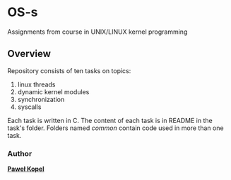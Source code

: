 # OS-s
Assignments from course in UNIX/LINUX kernel programming

## Overview
Repository consists of ten tasks on topics:

1. linux threads
2. dynamic kernel modules
3. synchronization
4. syscalls

Each task is written in C. The content of each task is in README in the task's folder. Folders named *common* contain code used in more than one task.

### Author

**[Paweł Kopel](https://github.com/PKopel)**
